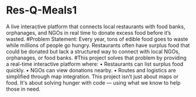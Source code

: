 # Res-Q-Meals1
A live interactive platform that connects local restaurants with food banks, orphanages, and NGOs in real time to donate excess food before it’s wasted.
#Problem Statement:
Every year, tons of edible food goes to waste while millions of people go hungry. Restaurants often have surplus food that could be donated but lack a structured way to connect with local NGOs, orphanages, or food banks.
#This project solves that problem by providing a real-time interactive platform where:
• Restaurants can list surplus food quickly. • NGOs can view donations nearby. • Routes and logistics are simplified through map integration.
This project isn't just about maps or food. It's about solving hunger with code — using what we know to help those in need.
